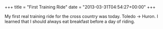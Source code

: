 +++
title = "First Training Ride"
date = "2013-03-31T04:54:27+00:00"
+++

My first real training ride for the cross country was today. Toledo -> Huron. I learned that I should always eat breakfast before a day of riding.
			